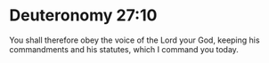 # Deuteronomy 27:10

You shall therefore obey the voice of the Lord your God, keeping his commandments and his statutes, which I command you today.
